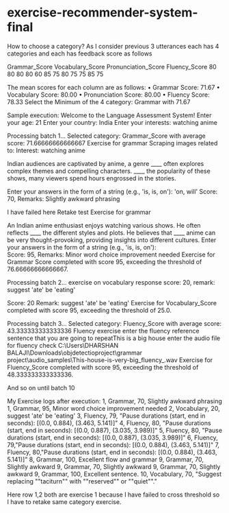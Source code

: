 # exercise-recommender-system-final

How to choose a category?
As I consider previous 3 utterances each has 4 categories and each has feedback score 
as follows

Grammar_Score	Vocabulary_Score	Pronunciation_Score	Fluency_Score
80	80	80	80
60	85	75	80
75	75	85	75

The mean scores for each column are as follows:
•	Grammar Score: 71.67
•	Vocabulary Score: 80.00
•	Pronunciation Score: 80.00
•	Fluency Score: 78.33
Select the Minimum of the 4 category:
Grammar with 71.67



Sample execution:
Welcome to the Language Assessment System!
Enter your age: 21
Enter your country: India
Enter your interests: watching anime

Processing batch 1...
Selected category: Grammar_Score with average score: 71.66666666666667
Exercise for grammar
Scraping images related to:  Interest: watching anime
 
Indian audiences are captivated by anime, a genre ____ often explores complex themes and compelling characters.  ____ the popularity of these shows, many viewers spend hours engrossed in the stories.

Enter your answers in the form of a string (e.g., 'is, is, on'): 'on, will'
Score: 70, Remarks: Slightly awkward phrasing

I have failed here
Retake test
Exercise for grammar
 
An Indian anime enthusiast enjoys watching various shows.  He often reflects ____ the different styles and plots.  He believes that ____ anime can be very thought-provoking, providing insights into different cultures.
Enter your answers in the form of a string (e.g., 'is, is, on'):    
Score: 95, Remarks: Minor word choice improvement needed
Exercise for Grammar Score completed with score 95, exceeding the threshold of 76.66666666666667.

Processing batch 2...
exercise on vocabulary
response score: 20, remark: suggest 'ate' be 'eating' 

Score: 20
Remark: suggest 'ate' be 'eating'
Exercise for Vocabulary_Score completed with score 95, exceeding the threshold of 25.0.

Processing batch 3...
Selected category: Fluency_Score with average score: 43.333333333333336
Fluency exercise
enter the fluency reference sentence that you are going to repeatThis is a big house
enter the audio file for fluency check C:\Users\DHARSHAN BALAJI\Downloads\objdetectioproject\grammar project\audio_samples\This-house-is-very-big_fluency_.wav
Exercise for Fluency_Score completed with score 95, exceeding the threshold of 48.333333333333336.

And so on until batch 10

My Exercise logs after execution:
1, Grammar, 70, Slightly awkward phrasing
1, Grammar, 95, Minor word choice improvement needed
2, Vocabulary, 20, suggest 'ate' be 'eating'
3, Fluency, 79, "Pause durations (start, end in seconds): [(0.0, 0.884), (3.463, 5.141)]"
4, Fluency, 80, "Pause durations (start, end in seconds): [(0.0, 0.887), (3.035, 3.989)]"
5, Fluency, 80, "Pause durations (start, end in seconds): [(0.0, 0.887), (3.035, 3.989)]"
6, Fluency, 79,"Pause durations (start, end in seconds): [(0.0, 0.884), (3.463, 5.141)]"
7, Fluency, 80,"Pause durations (start, end in seconds): [(0.0, 0.884), (3.463, 5.141)]"
8, Grammar, 100, Excellent flow and grammar
9, Grammar, 70, Slightly awkward
9, Grammar, 70, Slightly awkward
9, Grammar, 70, Slightly awkward
9, Grammar, 100, Excellent sentence.
10, Vocabulary, 70, "Suggest replacing ""taciturn"" with ""reserved"" or ""quiet""."

Here row 1,2 both are exercise 1 because I have failed to cross threshold so I have to retake same category exercise.
